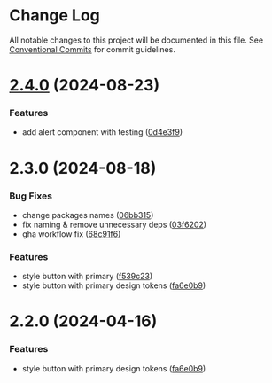 # Change Log

All notable changes to this project will be documented in this file.
See [Conventional Commits](https://conventionalcommits.org) for commit guidelines.

# [2.4.0](https://github.com/SAK74/opanuj-frontend-monorepo/compare/@sak74/design-tokens@2.3.0...@sak74/design-tokens@2.4.0) (2024-08-23)

### Features

- add alert component with testing ([0d4e3f9](https://github.com/SAK74/opanuj-frontend-monorepo/commit/0d4e3f9e571a800e984513c6d13f89922da00220))

# 2.3.0 (2024-08-18)

### Bug Fixes

- change packages names ([06bb315](https://github.com/przeprogramowani/opanuj-frontend-monorepo/commit/06bb315d61bfaa1e12a8c079efd0f960dbfe1d95))
- fix naming & remove unnecessary deps ([03f6202](https://github.com/przeprogramowani/opanuj-frontend-monorepo/commit/03f620233a6938f27de94d3a48182d7633343419))
- gha workflow fix ([68c91f6](https://github.com/przeprogramowani/opanuj-frontend-monorepo/commit/68c91f6953f82231cd57b2fb6990a06cb7e62bb2))

### Features

- style button with primary ([f539c23](https://github.com/przeprogramowani/opanuj-frontend-monorepo/commit/f539c237526238d9838f90bb728720f3dec9b204))
- style button with primary design tokens ([fa6e0b9](https://github.com/przeprogramowani/opanuj-frontend-monorepo/commit/fa6e0b91e25eb542d3be8724b2d70f3540ae85ac))

# 2.2.0 (2024-04-16)

### Features

- style button with primary design tokens ([fa6e0b9](https://github.com/przeprogramowani/opanuj-frontend-monorepo/commit/fa6e0b91e25eb542d3be8724b2d70f3540ae85ac))

